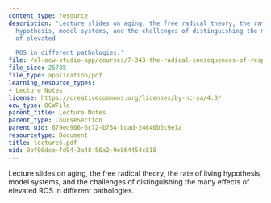 ```yaml
---
content_type: resource
description: 'Lecture slides on aging, the free radical theory, the rate of living
  hypothesis, model systems, and the challenges of distinguishing the many effects
  of elevated

  ROS in different pathologies.'
file: /ol-ocw-studio-app/courses/7-343-the-radical-consequences-of-respiration-reactive-oxygen-species-in-aging-and-disease-fall-2007/9bf90dcefd943a4856a29e864454c818_lecture6.pdf
file_size: 25785
file_type: application/pdf
learning_resource_types:
- Lecture Notes
license: https://creativecommons.org/licenses/by-nc-sa/4.0/
ocw_type: OCWFile
parent_title: Lecture Notes
parent_type: CourseSection
parent_uid: 679ed906-6c72-b734-bcad-24640b5c9e1a
resourcetype: Document
title: lecture6.pdf
uid: 9bf90dce-fd94-3a48-56a2-9e864454c818
---
```

Lecture slides on aging, the free radical theory, the rate of living hypothesis, model systems, and the challenges of distinguishing the many effects of elevated
ROS in different pathologies.